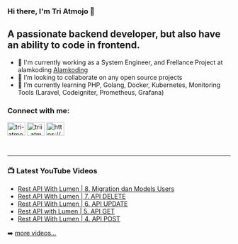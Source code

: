 
### Hi there, I'm Tri Atmojo 👋

## A passionate backend developer, but also have an ability to code in frontend.
- 🔭 I'm currently working as a System Engineer, and Frellance Project at alamkoding [Alamkoding ](https://www.alamkoding.com/)
- 👯 I’m looking to collaborate on any open source projects 
- 🌱 I’m currently learning PHP, Golang, Docker, Kubernetes, Monitoring Tools (Laravel, Codeigniter, Prometheus, Grafana)

### Connect with me:

<a href="https://linkedin.com/in/tri-atmojo-6a44091a3" target="blank"><img align="center" src="https://raw.githubusercontent.com/rahuldkjain/github-profile-readme-generator/master/src/images/icons/Social/linked-in-alt.svg" alt="tri-atmojo-6a44091a3" height="30" width="40" /></a>
<a href="https://instagram.com/trii_atmojo" target="blank"><img align="center" src="https://raw.githubusercontent.com/rahuldkjain/github-profile-readme-generator/master/src/images/icons/Social/instagram.svg" alt="trii_atmojo" height="30" width="40" /></a>
<a href="https://www.youtube.com/c/https://www.youtube.com/channel/uccng9ri9uz9dopxblm8elna" target="blank"><img align="center" src="https://raw.githubusercontent.com/rahuldkjain/github-profile-readme-generator/master/src/images/icons/Social/youtube.svg" alt="https://www.youtube.com/channel/uccng9ri9uz9dopxblm8elna" height="30" width="40" /></a>
</p>

<br />


---

### 📺 Latest YouTube Videos

<!-- YOUTUBE:START -->
- [Rest API With Lumen | 8. Migration dan Models Users](https://www.youtube.com/watch?v=uIuNP6Q8tYc)
- [Rest API With Lumen | 7. API DELETE](https://www.youtube.com/watch?v=aSsmvvMwaOg)
- [Rest API With Lumen | 6. API UPDATE](https://www.youtube.com/watch?v=9Ianr3fBobc)
- [Rest API with Lumen | 5. API GET](https://www.youtube.com/watch?v=sNPVcgj6vkY)
- [Rest API With Lumen | 4. API POST](https://www.youtube.com/watch?v=694xvsOAmB0)
<!-- YOUTUBE:END -->

➡️ [more videos...](https://www.youtube.com/channel/UCCNG9rI9Uz9dOpxBLM8ELNA)

